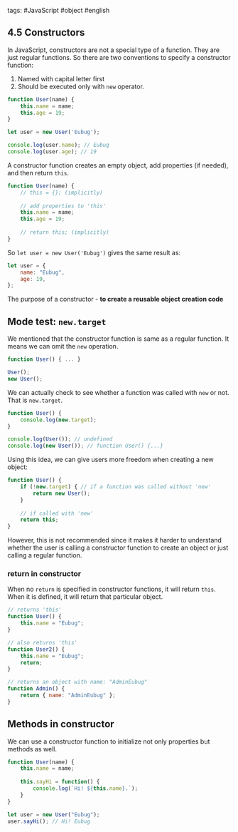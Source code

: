 tags: #JavaScript #object #english

## 4.5 Constructors
In JavaScript, constructors are not a special type of a function. They are just regular functions. So there are two conventions to specify a constructor function:
1. Named with capital letter first
2. Should be executed only with `new` operator.

```js
function User(name) {
	this.name = name;
	this.age = 19;
}

let user = new User('Eubug');

console.log(user.name); // Eubug
console.log(user.age); // 19
```

A constructor function creates an empty object, add properties (if needed), and then return `this`. 
```js
function User(name) {
	// this = {}; (implicitly)
	
	// add properties to 'this'
	this.name = name;
	this.age = 19;
	
	// return this; (implicitly)
}
```

So `let user = new User('Eubug')` gives the same result as:

```js
let user = {
	name: "Eubug",
	age: 19,
};
```

The purpose of a constructor - **to create a reusable object creation code**

## Mode test: `new.target`
We mentioned that the constructor function is same as a regular function. It means we can omit the `new` operation. 

```js
function User() { ... }

User();
new User();
```

We can actually check to see whether a function was called with `new` or not. That is `new.target`.

```js
function User() { 
	console.log(new.target);
}

console.log(User()); // undefined
console.log(new User()); // function User() {...}
```

Using this idea, we can give users more freedom when creating a new object:
```js
function User() {
	if (!new.target) { // if a function was called without 'new'
		return new User();
	}
	
	// if called with 'new'
	return this;
}
```

However, this is not recommended since it makes it harder to understand whether the user is calling a constructor function to create an object or just calling a regular function.

### return in constructor
When no `return` is specified in constructor functions, it will return `this`.
When it is defined, it will return that particular object.

```js
// returns 'this'
function User() {
	this.name = "Eubug";
}

// also returns 'this'
function User2() {
	this.name = "Eubug";
	return;
}

// returns an object with name: "AdminEubug"
function Admin() {
	return { name: "AdminEubug" };
}
```

## Methods in constructor
We can use a constructor function to initialize not only properties but methods as well.
```js
function User(name) {
	this.name = name;
	
	this.sayHi = function() {
		console.log(`Hi! ${this.name}.`);
	}
}

let user = new User("Eubug");
user.sayHi(); // Hi! Eubug
```